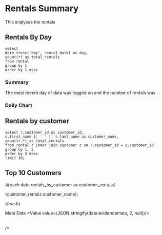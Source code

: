 # Rentals Summary

This analyses the rentals

## Rentals By Day

```rentals_by_day
select
date_trunc('day', rental_date) as day, 
count(*) as total_rentals 
from rental 
group by 1
order by 1 desc
```

### Summary
The most recent day of data was logged on <Value data={data.rentals_by_day} fmt=date/> and the number of rentals was <Value data={data.rentals_by_day} column="total_rentals"/>.

### Daily Chart

<LineChart 
    data={data.rentals_by_day} 
    x=day 
    y=total_rentals
/>

## Rentals by customer

```rentals_by_customer
select r.customer_id as customer_id,
c.first_name || ' ' || c.last_name as customer_name, 
count(r.*) as total_rentals
from rental r inner join customer c on r.customer_id = c.customer_id
group by 1, 2         
order by 3 desc
limit 10;
```
## Top 10 Customers

{#each data.rentals_by_customer as customer_rentals}

{customer_rentals.customer_name}: <Value value={customer_rentals.total_rentals}/>

{/each}

Meta Data
<Value value={JSON.stringify(data.evidencemeta, 2, null)}/>

<br/>
/>
